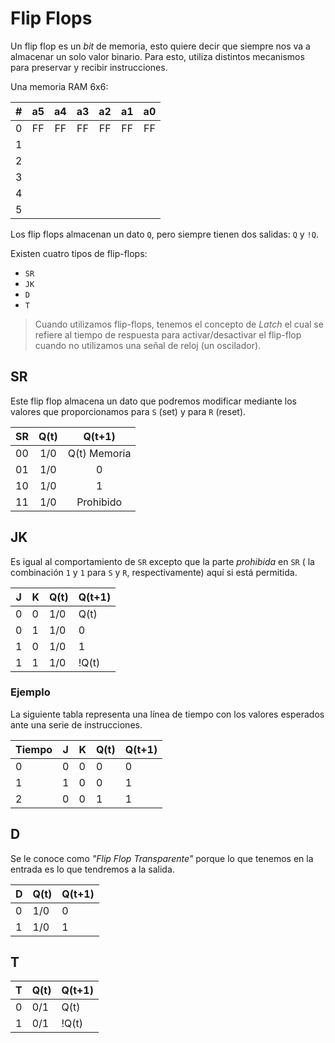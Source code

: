 # Flip Flops

Un flip flop es un _bit_ de memoria, esto quiere decir que siempre nos va a
almacenar un solo valor binario. Para esto, utiliza distintos mecanismos para
preservar y recibir instrucciones. 

Una memoria RAM 6x6:

|#|a5|a4|a3|a2|a1|a0|
|:---:|:---:|:---:|:---:|:---:|:---:|:---:|
|0|FF|FF|FF|FF|FF|FF|
|1|
|2|
|3|
|4|
|5|

Los flip flops almacenan un dato `Q`, pero siempre tienen dos salidas: `Q` y `!Q`.

Existen cuatro tipos de flip-flops:

- `SR`
- `JK`
- `D`
- `T`

> Cuando utilizamos flip-flops, tenemos el concepto de _Latch_ el cual se
> refiere al tiempo de respuesta para activar/desactivar el flip-flop cuando
> no utilizamos una señal de reloj (un oscilador).

## SR

Este flip flop almacena un dato que podremos modificar mediante los valores
que proporcionamos para `S` (set) y para `R` (reset).

|SR|Q(t)|Q(t+1)|
|:---:|:---:|:---:|
|00|1/0|Q(t) Memoria|
|01|1/0|0|
|10|1/0|1|
|11|1/0|Prohibido|

## JK

Es igual al comportamiento de `SR` excepto que la parte _prohibida_ en `SR` (
la combinación `1` y `1` para `S` y `R`, respectivamente) aquí si está
permitida.

|J|K|Q(t)|Q(t+1)|
|---|---|---|---|
|0|0|1/0|Q(t)|
|0|1|1/0|0|
|1|0|1/0|1|
|1|1|1/0|!Q(t)|

### Ejemplo

La siguiente tabla representa una línea de tiempo con los valores esperados
ante una serie de instrucciones.

|Tiempo|J|K|Q(t)|Q(t+1)|
|---|---|---|---|---|
|0|0|0|0|0|
|1|1|0|0|1|
|2|0|0|1|1|


## D

Se le conoce como _"Flip Flop Transparente"_ porque lo que tenemos en la
entrada es lo que tendremos a la salida.

|D|Q(t)|Q(t+1)|
|---|---|---|
|0|1/0|0|
|1|1/0|1|

## T

|T|Q(t)|Q(t+1)|
|---|---|---|
|0|0/1|Q(t)|
|1|0/1|!Q(t)|



